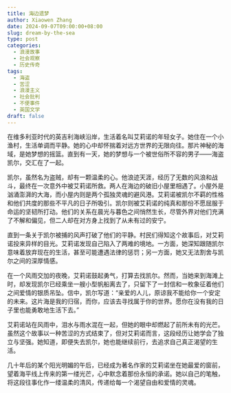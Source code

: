 ```yaml
---
title: 海边遗梦
author: Xiaowen Zhang
date: 2024-09-07T09:00:00+08:00
slug: dream-by-the-sea
type: post
categories:
  - 浪漫故事
  - 社会观察
  - 历史传奇
tags:
  - 海盗
  - 苦涩
  - 浪漫主义
  - 社会批判
  - 不便事件
  - 英国文学
draft: false
---
```


在维多利亚时代的英吉利海峡沿岸，生活着名叫艾莉诺的年轻女子。她住在一个小渔村，生活单调而平静。她的心中却怀揣着对远方世界的无限向往。那片神秘的海域，是她梦想的摇篮。直到有一天，她的梦想与一个被世俗所不容的男子——海盗凯尔，交汇在了一起。

凯尔，虽然名为盗贼，却有一颗温柔的心。他浪迹天涯，经历了无数的风浪和战斗，最终在一次意外中被艾莉诺所救。两人在海边的破旧小屋里相遇了。小屋外是汹涌澎湃的大海，而小屋内则是两个孤独灵魂的避风港。艾莉诺被凯尔不羁的性格和他们共度的那些不平凡的日子所吸引。凯尔则被艾莉诺的纯真和那份不愿屈服于命运的坚韧所打动。他们的关系在晨光与暮色之间悄然生长，尽管外界对他们充满了不解和偏见，但二人却在对方身上找到了从未有过的安宁。

直到一条关于凯尔被捕的风声打破了他们的平静。村民们得知这个故事后，对艾莉诺投来异样的目光。艾莉诺发现自己陷入了两难的境地。一方面，她深知跟随凯尔意味着放弃现在的生活，甚至可能遭遇法律的惩罚；另一方面，她又无法割舍与凯尔之间的深厚情感。

在一个风雨交加的夜晚，艾莉诺鼓起勇气，打算去找凯尔。然而，当她来到海滩上时，却发现凯尔已经乘坐一艘小型帆船离去了，只留下了一封信和一枚象征着他们之间爱情的银质吊坠。信中，凯尔写道：“亲爱的人儿，原谅我不能给你一个安定的未来。这片海是我的归宿，而你，应该去寻找属于你的世界。愿你在没有我的日子里也能勇敢地生活下去。”

艾莉诺站在风雨中，泪水与雨水混在一起，但她的眼中却燃起了前所未有的光芒。虽然这个故事以一种苦涩的方式结束了，但对艾莉诺而言，这段经历让她学会了独立与坚强。她知道，即便失去凯尔，她也能继续前行，去追求自己真正渴望的生活。

几十年后的某个阳光明媚的午后，已经成为著名作家的艾莉诺坐在她最爱的窗前，望着海平线上传来的第一缕光芒，心中默念着那份永恒的承诺。她以自己的笔触，将这段往事化作一缕温柔的清风，传递给每一个渴望自由和爱情的灵魂。